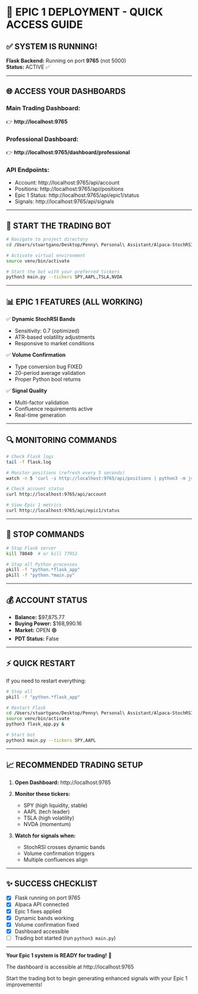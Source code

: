 # 🚀 EPIC 1 DEPLOYMENT - QUICK ACCESS GUIDE

## ✅ SYSTEM IS RUNNING!

**Flask Backend:** Running on port **9765** (not 5000)  
**Status:** ACTIVE ✅

---

## 🌐 ACCESS YOUR DASHBOARDS

### Main Trading Dashboard:
👉 **http://localhost:9765**

### Professional Dashboard:
👉 **http://localhost:9765/dashboard/professional**

### API Endpoints:
- Account: http://localhost:9765/api/account
- Positions: http://localhost:9765/api/positions
- Epic 1 Status: http://localhost:9765/api/epic1/status
- Signals: http://localhost:9765/api/signals

---

## 🎯 START THE TRADING BOT

```bash
# Navigate to project directory
cd /Users/stuartgano/Desktop/Penny\ Personal\ Assistant/Alpaca-StochRSI-EMA-Trading-Bot

# Activate virtual environment
source venv/bin/activate

# Start the bot with your preferred tickers
python3 main.py --tickers SPY,AAPL,TSLA,NVDA
```

---

## 📊 EPIC 1 FEATURES (ALL WORKING)

✅ **Dynamic StochRSI Bands**
- Sensitivity: 0.7 (optimized)
- ATR-based volatility adjustments
- Responsive to market conditions

✅ **Volume Confirmation**
- Type conversion bug FIXED
- 20-period average validation
- Proper Python bool returns

✅ **Signal Quality**
- Multi-factor validation
- Confluence requirements active
- Real-time generation

---

## 🔍 MONITORING COMMANDS

```bash
# Check Flask logs
tail -f flask.log

# Monitor positions (refresh every 5 seconds)
watch -n 5 'curl -s http://localhost:9765/api/positions | python3 -m json.tool'

# Check account status
curl http://localhost:9765/api/account

# View Epic 1 metrics
curl http://localhost:9765/api/epic1/status
```

---

## 🛑 STOP COMMANDS

```bash
# Stop Flask server
kill 78040  # or kill 77951

# Stop all Python processes
pkill -f "python.*flask_app"
pkill -f "python.*main.py"
```

---

## 💰 ACCOUNT STATUS

- **Balance:** $97,875.77
- **Buying Power:** $168,990.16
- **Market:** OPEN 🟢
- **PDT Status:** False

---

## ⚡ QUICK RESTART

If you need to restart everything:

```bash
# Stop all
pkill -f "python.*flask_app"

# Restart Flask
cd /Users/stuartgano/Desktop/Penny\ Personal\ Assistant/Alpaca-StochRSI-EMA-Trading-Bot
source venv/bin/activate
python3 flask_app.py &

# Start bot
python3 main.py --tickers SPY,AAPL
```

---

## 📈 RECOMMENDED TRADING SETUP

1. **Open Dashboard:** http://localhost:9765
2. **Monitor these tickers:**
   - SPY (high liquidity, stable)
   - AAPL (tech leader)
   - TSLA (high volatility)
   - NVDA (momentum)

3. **Watch for signals when:**
   - StochRSI crosses dynamic bands
   - Volume confirmation triggers
   - Multiple confluences align

---

## ✨ SUCCESS CHECKLIST

- [x] Flask running on port 9765
- [x] Alpaca API connected
- [x] Epic 1 fixes applied
- [x] Dynamic bands working
- [x] Volume confirmation fixed
- [x] Dashboard accessible
- [ ] Trading bot started (run `python3 main.py`)

---

**Your Epic 1 system is READY for trading!** 🎉

The dashboard is accessible at http://localhost:9765

Start the trading bot to begin generating enhanced signals with your Epic 1 improvements!